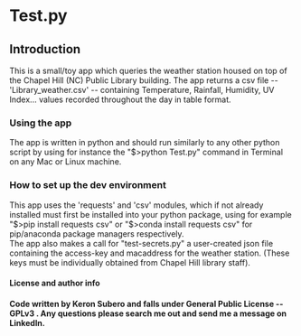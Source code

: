 <h1>Test.py</h1> 

<h2>Introduction </h2>
This is a small/toy app which queries the weather station housed on top of the Chapel Hill (NC) Public Library building. The app returns a csv file -- 'Library_weather.csv' -- containing Temperature, Rainfall, Humidity, UV Index... values recorded throughout the day in table format.
 

<h3> Using the app</h3>
The app is written in python and should run similarly to any other python script by using for instance the "$>python Test.py" command in Terminal on any Mac or Linux machine.

<h3>How to set up the dev environment</h3>
This app uses the 'requests' and 'csv' modules, which if not already installed must first be installed into your python package, using for example "$>pip install requests csv" or "$>conda install requests csv" for pip/anaconda package managers respectively. 
<br>
The app also makes a call for "test-secrets.py" a user-created json file containing the access-key and macaddress for the weather station. (These keys must be individually obtained from Chapel Hill library staff).

 <h4>License and author info<h4>
Code written by Keron Subero and falls under General Public License -- GPLv3 <https://www.gnu.org/licenses/gpl-3.0.en.html>. Any questions please search me out and send me a message on LinkedIn.
